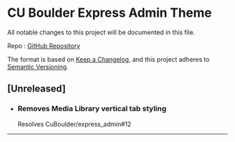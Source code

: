 # CU Boulder Express Admin Theme

All notable changes to this project will be documented in this file.

Repo : [GitHub Repository](https://github.com/CuBoulder/express_admin)

The format is based on [Keep a Changelog](https://keepachangelog.com/en/1.0.0/),
and this project adheres to [Semantic Versioning](https://semver.org/spec/v2.0.0.html).

## [Unreleased]

- ### Removes Media Library vertical tab styling
  Resolves CuBoulder/express_admin#12
---
